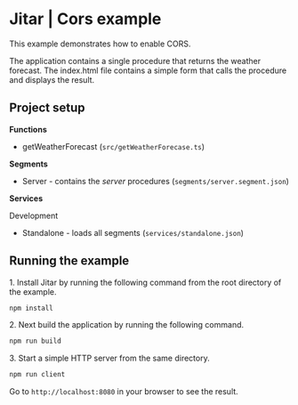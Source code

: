 
# Jitar | Cors example

This example demonstrates how to enable CORS.

The application contains a single procedure that returns the weather forecast. The index.html file contains a simple form that calls the procedure and displays the result.

## Project setup

**Functions**

* getWeatherForecast (`src/getWeatherForecase.ts`)

**Segments**

* Server - contains the *server* procedures (`segments/server.segment.json`)

**Services**

Development

* Standalone - loads all segments (`services/standalone.json`)

## Running the example

1\. Install Jitar by running the following command from the root directory of the example.

```bash
npm install
```

2\. Next build the application by running the following command.

```bash
npm run build
```

3\. Start a simple HTTP server from the same directory.

```bash
npm run client
```

Go to `http://localhost:8080` in your browser to see the result.

